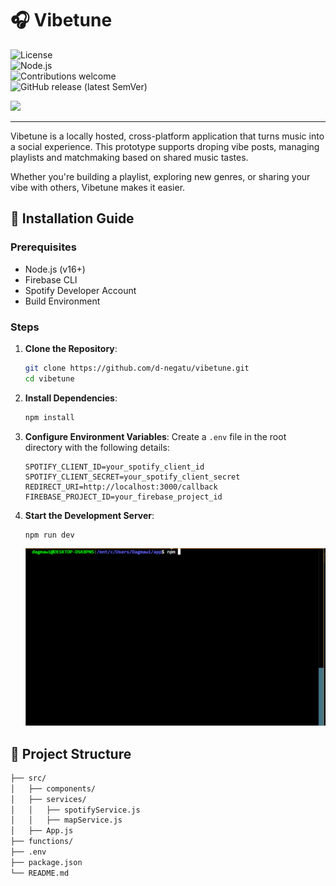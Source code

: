 # 🎧 Vibetune

![License](https://img.shields.io/github/license/d-negatu/vibetune)  
![Node.js](https://img.shields.io/badge/Node.js-v16+-green)  
![Contributions welcome](https://img.shields.io/badge/contributions-welcome-brightgreen)  
![GitHub release (latest SemVer)](https://img.shields.io/github/v/release/d-negatu/vibetune)

<img src="https://hdcdnsun2.r.worldssl.net/sites/www.hypnosisdownloads.com/files/product-images/connected.jpg" width="250">


----
Vibetune is a locally hosted, cross-platform application that turns music into a social experience. This prototype supports droping vibe posts, managing playlists and matchmaking based on shared music tastes. 

Whether you're building a playlist, exploring new genres, or sharing your vibe with others, Vibetune makes it easier.


## 📜 Installation Guide

### Prerequisites

- Node.js (v16+)
- Firebase CLI
- Spotify Developer Account
- Build Environment

### Steps

1. **Clone the Repository**:
    ```bash
    git clone https://github.com/d-negatu/vibetune.git
    cd vibetune
    ```

2. **Install Dependencies**:
    ```bash
    npm install
    ```

3. **Configure Environment Variables**:
    Create a `.env` file in the root directory with the following details:
    ```env
    SPOTIFY_CLIENT_ID=your_spotify_client_id
    SPOTIFY_CLIENT_SECRET=your_spotify_client_secret
    REDIRECT_URI=http://localhost:3000/callback
    FIREBASE_PROJECT_ID=your_firebase_project_id
    ```

4. **Start the Development Server**:
    ```bash
    npm run dev
    ```
    ![Demo](./src/assets/hello.gif)

## 📂 Project Structure

```bash
├── src/
│   ├── components/
│   ├── services/
│   │   ├── spotifyService.js
│   │   ├── mapService.js
│   ├── App.js
├── functions/
├── .env
├── package.json
└── README.md
